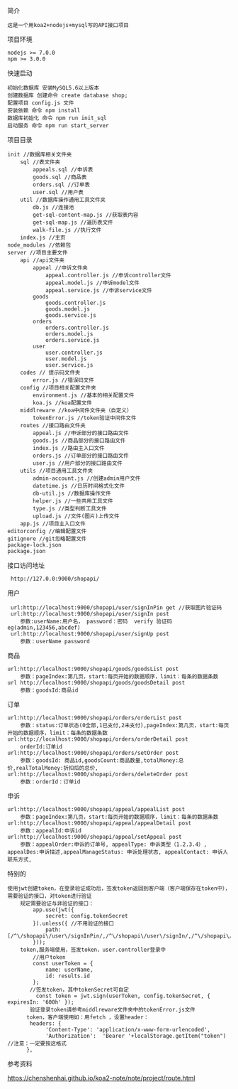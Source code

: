 简介

    这是一个用koa2+nodejs+mysql写的API接口项目
    
项目环境

    nodejs >= 7.0.0
    npm >= 3.0.0

快速启动

    初始化数据库 安装MySQL5.6以上版本
    创建数据库 创建命令 create database shop; 
    配置项目 config.js 文件   
    安装依赖 命令 npm install
    数据库初始化 命令 npm run init_sql
    启动服务 命令 npm run start_server

项目目录

    init //数据库相关文件夹
        sql //表文件夹
            appeals.sql //申诉表
            goods.sql //商品表
            orders.sql //订单表
            user.sql //用户表
        util //数据库操作通用工具文件夹
            db.js //连接池
            get-sql-content-map.js //获取表内容
            get-sql-map.js //遍历表文件
            walk-file.js //执行文件
        index.js //主页
    node_modules //依赖包
    server //项目主要文件
        api //api文件夹
            appeal //申诉文件夹
                appeal.controller.js //申诉controller文件
                appeal.model.js //申诉model文件
                appeal.service.js //申诉service文件
            goods
                goods.controller.js
                goods.model.js
                goods.service.js
            orders
                orders.controller.js
                orders.model.js
                orders.service.js
            user
                user.controller.js
                user.model.js
                user.service.js
        codes // 提示码文件夹
            error.js //错误码文件
        config //项目相关配置文件夹
            environment.js //基本的相关配置文件
            koa.js //koa配置文件
        middlreware //koa中间件文件夹（自定义）
            tokenError.js //token验证中间件文件
        routes //接口路由文件夹
            appeal.js //申诉部分的接口路由文件
            goods.js //商品部分的接口路由文件
            index.js //路由主入口文件
            orders.js //订单部分的接口路由文件
            user.js //用户部分的接口路由文件
        utils //项目通用工具文件夹
            admin-account.js //创建admin用户文件
            datetime.js //日历时间格式化文件
            db-util.js //数据库操作文件
            helper.js //一些共用工具文件
            type.js //类型判断工具文件
            upload.js //文件(图片)上传文件
        app.js //项目主入口文件
    editorconfig //编辑配置文件
    gitignore //git忽略配置文件
    package-lock.json 
    package.json

接口访问地址

     http://127.0.0:9000/shopapi/

用户

     url:http://localhost:9000/shopapi/user/signInPin get //获取图片验证码
     url:http://localhost:9000/shopapi/user/signIn post 
        参数:userName:用户名， password：密码  verify 验证码 eg(admin,123456,abcdef)
     url:http://localhost:9000/shopapi/user/signUp post 
        参数：userName password
  
商品

    url:http://localhost:9000/shopapi/goods/goodsList post 
        参数：pageIndex:第几页，start:每页开始的数据顺序，limit：每条的数据条数
    url http://localhost:9000/shopapi/goods/goodsDetail post 
        参数：goodsId:商品id

订单

    url:http://localhost:9000/shopapi/orders/orderList post
        参数：status:订单状态(0全部,1已支付,2未支付),pageIndex:第几页，start:每页开始的数据顺序，limit：每条的数据条数
    url:http://localhost:9000/shopapi/orders/orderDetail post
        orderId:订单id
    url:http://localhost:9000/shopapi/orders/setOrder post
        参数：goodsId: 商品id,goodsCount:商品数量,totalMoney:总价,realTotalMoney:折扣后的总价,
    url:http://localhost:9000/shopapi/orders/deleteOrder post
        参数：orderId：订单id

申诉 

    url:http://localhost:9000/shopapi/appeal/appealList post
        参数：pageIndex:第几页，start:每页开始的数据顺序，limit：每条的数据条数
    url:http://localhost:9000/shopapi/appeal/appealDetail post
        参数：appealId:申诉id
    url:http://localhost:9000/shopapi/appeal/setAppeal post
        参数：appealOrder:申诉的订单号, appealType: 申诉类型（1.2.3.4）, appealDes:申诉描述,appealManageStatus: 申诉处理状态, appealContact: 申诉人联系方式,

特别的

    使用jwt创建token，在登录验证成功后，签发token返回到客户端（客户端保存在token中），需要验证的接口，对token进行验证
        规定需要验证与非验证的接口：
            app.use(jwt({
                secret: config.tokenSecret
            }).unless({ //不用验证的接口
                path: [/^\/shopapi\/user\/signInPin/,/^\/shopapi\/user\/signIn/,/^\/shopapi\/user\/signUp/,/^\/shopapi\/user\/logout/,]
            }));
        token,服务端使用，签发token，user.controller登录中
            //用户token
            const userToken = {
                name: userName,
                id: results.id
            };
           //签发token，其中tokenSecret可自定
             const token = jwt.sign(userToken, config.tokenSecret, { expiresIn: '600h' });
           验证登录token请参考middlreware文件夹中的tokenError.js文件
          token，客户端使用如：用fetch ，设置header： 
           headers: {
                'Content-Type': 'application/x-www-form-urlencoded',
                'Authorization':  'Bearer '+localStorage.getItem("token") //注意：一定要按这格式
          },


参考资料

https://chenshenhai.github.io/koa2-note/note/project/route.html
